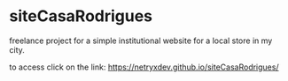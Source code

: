 # siteCasaRodrigues
freelance project for a simple institutional website for a local store in my city.

to access click on the link: https://netryxdev.github.io/siteCasaRodrigues/

